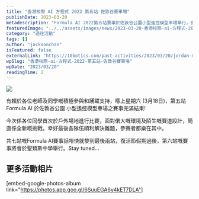 ```yaml
---
title: "香港校際 AI 方程式 2022 第五站 佐敦谷賽車場"
publishDate: 2023-03-20
metadescription: "Formula AI 2022第五站賽事於佐敦谷公園小型遙控模型車場舉行，參賽者首次在戶外場地比賽，面對新環境和賽道設計挑戰，展現解決問題能力。"
featuredImage: "../../assets/images/news/2023-03-20-香港校際-ai-方程式-2022-第五站-佐敦谷賽車場/image1.png"
category: "過往活動"
tags: []
author: "jacksonchan"
isFeatured: false
externalLink: "https://10botics.com/past-activities/2023/03/20/jordan-model-car-play-area/"
wpSlug: "香港校際-ai-方程式-2022-第五站-佐敦谷賽車場"
wpDate: "2023/03/20"
readingTime: 1
---
```


![](https://staging.10botics.com/wp-content/uploads/2023/03/336884862_248139187569507_271296085869428114_n-1024x768.jpg)

有賴於各位老師及同學嘅積極參與和踴躍支持，喺上星期六 (3月18日)，第五站 Formula AI 於佐敦谷公園 小型遙控模型車場之賽事完滿結束!

今次係各位同學首次於戶外場地進行比賽，面對偌大嘅環境及陌生嘅賽道設計，簡直係全新嘅挑戰。幸好最後各隊伍順利解決難題，參賽者都樂在其中。

共七站嘅Formula AI賽事話咁快就黎到最後兩站，復活節假期過後，第六站嘅賽事將會於聖類斯中學舉行。Stay tuned...

## 更多活動相片

[embed-google-photos-album link="https://photos.app.goo.gl/6SuuEGA6y4kET7DLA"]